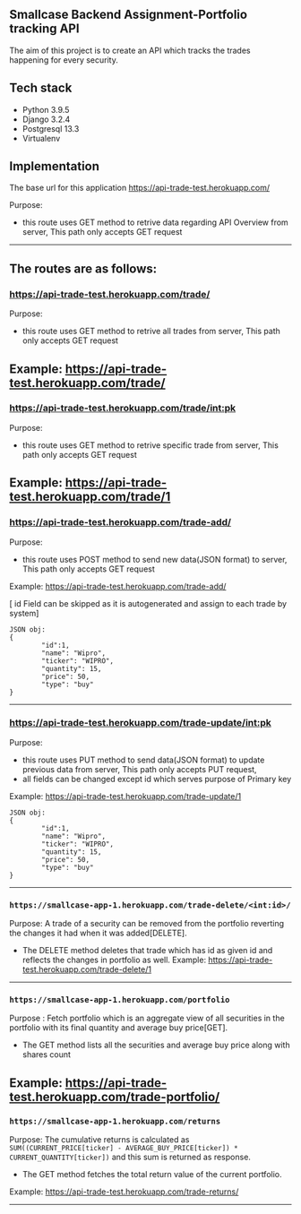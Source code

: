 ## Smallcase Backend Assignment-Portfolio tracking API
The aim of this project is to create an API which tracks the trades happening for every security.

## Tech stack
* Python 3.9.5
* Django 3.2.4
* Postgresql 13.3
* Virtualenv

## Implementation
The base url for this application
https://api-trade-test.herokuapp.com/

Purpose:
* this route uses GET method to retrive data regarding API Overview from server, This path only accepts GET request
-------------------------------------------------------------------------------------------
The routes are as follows:
-------------------------------------------------------------------------------------------
### https://api-trade-test.herokuapp.com/trade/
Purpose:
* this route uses GET method to retrive all trades from server, This path only accepts GET request

Example:
https://api-trade-test.herokuapp.com/trade/
--------------------------------------------------------------------------------------------
### https://api-trade-test.herokuapp.com/trade/<int:pk>
Purpose:
* this route uses GET method to retrive specific trade from server, This path only accepts GET request

Example:
https://api-trade-test.herokuapp.com/trade/1
--------------------------------------------------------------------------------------------
### https://api-trade-test.herokuapp.com/trade-add/
Purpose:
* this route uses POST method to send new data(JSON format) to server, This path only accepts GET request

Example:
https://api-trade-test.herokuapp.com/trade-add/


[ id Field can be skipped as it is autogenerated and assign to each trade by system]

```
JSON obj:
{
        "id":1,
        "name": "Wipro",
        "ticker": "WIPRO",
        "quantity": 15,
        "price": 50,
        "type": "buy"
}
```
-------------------------------------------------------------------------------------------------------
### https://api-trade-test.herokuapp.com/trade-update/<int:pk>
Purpose:
* this route uses PUT method to send data(JSON format) to update previous data from server, This path only accepts PUT request,
* all fields can be changed except id which serves purpose of Primary key

Example:
https://api-trade-test.herokuapp.com/trade-update/1

```
JSON obj:
{
        "id":1,
        "name": "Wipro",
        "ticker": "WIPRO",
        "quantity": 15,
        "price": 50,
        "type": "buy"
}
```

------------------------------------------------------------------------------------------------------------------------------------

### `https://smallcase-app-1.herokuapp.com/trade-delete/<int:id>/`
Purpose: A trade of a security can be removed from the portfolio reverting the changes it had when it was added[DELETE].
* The DELETE method deletes that trade which has id as given id and reflects the changes in portfolio as well.
Example:
https://api-trade-test.herokuapp.com/trade-delete/1

------------------------------------------------------------------------------------------------------------------------------------

### `https://smallcase-app-1.herokuapp.com/portfolio` 
Purpose : Fetch portfolio which is an aggregate view of all securities in the portfolio with its final quantity and average buy price[GET].
* The GET method lists all the securities and average buy price along with shares count

Example:
https://api-trade-test.herokuapp.com/trade-portfolio/
------------------------------------------------------------------------------------------------------------------------------------

### `https://smallcase-app-1.herokuapp.com/returns`
Purpose: The cumulative returns is calculated as `SUM((CURRENT_PRICE[ticker] - AVERAGE_BUY_PRICE[ticker]) * CURRENT_QUANTITY[ticker])` and this sum is returned as response.
* The GET method fetches the total return value of the current portfolio.

Example:
https://api-trade-test.herokuapp.com/trade-returns/

-------------------------------------------------------------------------------------------------------------------------------------

